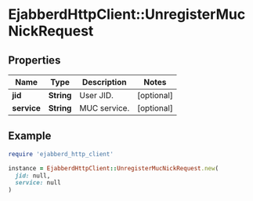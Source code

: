 # EjabberdHttpClient::UnregisterMucNickRequest

## Properties

| Name | Type | Description | Notes |
| ---- | ---- | ----------- | ----- |
| **jid** | **String** | User JID. | [optional] |
| **service** | **String** | MUC service. | [optional] |

## Example

```ruby
require 'ejabberd_http_client'

instance = EjabberdHttpClient::UnregisterMucNickRequest.new(
  jid: null,
  service: null
)
```

